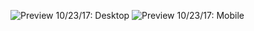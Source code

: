 ![Preview 10/23/17: Desktop](https://i.imgur.com/BmGAGDX.jpg)
![Preview 10/23/17: Mobile](https://i.imgur.com/vyERt0F.png)
